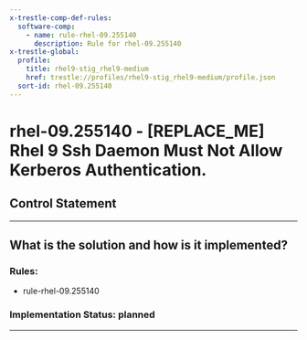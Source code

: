 ```yaml
---
x-trestle-comp-def-rules:
  software-comp:
    - name: rule-rhel-09.255140
      description: Rule for rhel-09.255140
x-trestle-global:
  profile:
    title: rhel9-stig_rhel9-medium
    href: trestle://profiles/rhel9-stig_rhel9-medium/profile.json
  sort-id: rhel-09.255140
---
```


# rhel-09.255140 - \[REPLACE_ME\] Rhel 9 Ssh Daemon Must Not Allow Kerberos Authentication.

## Control Statement

______________________________________________________________________

## What is the solution and how is it implemented?

<!-- For implementation status enter one of: implemented, partial, planned, alternative, not-applicable -->

<!-- Note that the list of rules under ### Rules: is read-only and changes will not be captured after assembly to JSON -->

<!-- Add control implementation description here for control: rhel-09.255140 -->

### Rules:

  - rule-rhel-09.255140

### Implementation Status: planned

______________________________________________________________________
